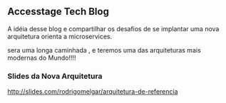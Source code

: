 ## Accesstage Tech Blog

A idéia desse blog e compartilhar os desafios de se implantar uma nova arquitetura orienta a microservices.

sera uma longa caminhada , e teremos uma das arquiteturas mais modernas do Mundo!!!!


### Slides da Nova Arquitetura

http://slides.com/rodrigomelgar/arquitetura-de-referencia
